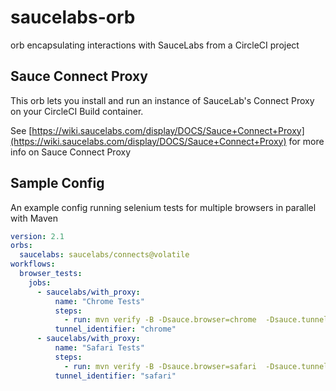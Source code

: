# saucelabs-orb
orb encapsulating interactions with SauceLabs from a CircleCI project


## Sauce Connect Proxy
This orb lets you install and run an instance of SauceLab's Connect Proxy on your CircleCI Build container.

See [https://wiki.saucelabs.com/display/DOCS/Sauce+Connect+Proxy](https://wiki.saucelabs.com/display/DOCS/Sauce+Connect+Proxy) for more info on Sauce Connect Proxy


## Sample Config
An example config running selenium tests for multiple browsers in parallel with Maven

```yaml
version: 2.1
orbs:
  saucelabs: saucelabs/connects@volatile
workflows:
  browser_tests:
    jobs:
      - saucelabs/with_proxy:
          name: "Chrome Tests"
          steps:
            - run: mvn verify -B -Dsauce.browser=chrome  -Dsauce.tunnel="chrome"
          tunnel_identifier: "chrome"
      - saucelabs/with_proxy:
          name: "Safari Tests"
          steps:
            - run: mvn verify -B -Dsauce.browser=safari  -Dsauce.tunnel="safari"
          tunnel_identifier: "safari"
          
```

